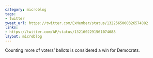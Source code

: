 ```yaml
---
category: microblog
tags:
- twitter
tweet_url: https://twitter.com/ExMember/status/1322565000326574082
links:
- https://twitter.com/AP/status/1321602291561074688
layout: microblog
---
```

Counting more of voters’ ballots is considered a win for Democrats.
